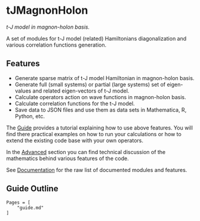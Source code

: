 # tJMagnonHolon

*t-J model in magnon-holon basis.*

A set of modules for t-J model (related) Hamiltonians diagonalization and various correlation functions generation.

## Features

- Generate sparse matrix of t-J model Hamiltonian in magnon-holon basis.
- Generate full (small systems) or partial (large systems) set of eigen-values and related eigen-vectors of t-J model.
- Calculate operators action on wave functions in magnon-holon basis.
- Calculate correlation functions for the t-J model.
- Save data to JSON files and use them as data sets in Mathematica, R, Python, etc.

The [Guide](@ref) provides a tutorial explaining how to use above features.
You will find there practical examples on how to run your calculations or how to extend the existing code base with your own operators.

In the [Advanced](@ref) section you can find technical discussion of the mathematics behind various features of the code.

See [Documentation](@ref) for the raw list of documented modules and features.

## Guide Outline

```@contents
Pages = [
    "guide.md"
]
```

